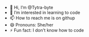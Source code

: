 - 👋 Hi, I’m @Tytra-byte
- 👀 I’m interested in learning to code
- 📫 How to reach me is on githup
- 😄 Pronouns: She/her
- ⚡ Fun fact: I don't know how to code

<!---
Tytra-byte/Tytra-byte is a ✨ special ✨ repository because its `README.md` (this file) appears on your GitHub profile.
You can click the Preview link to take a look at your changes.
--->
